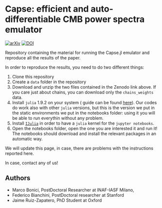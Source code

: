 # Capse: efficient and auto-differentiable CMB power spectra emulator

[![arXiv](https://img.shields.io/badge/arXiv-2307.14339-b31b1b.svg)](https://arxiv.org/abs/2307.14339)
[![DOI](https://zenodo.org/badge/DOI/10.5281/zenodo.8187935.svg)](https://doi.org/10.5281/zenodo.8187935)

Repository containing the material for running the Capse.jl emulator and reproduce all the results of the paper.

In order to reproduce the results, you need to do two different things:

1. Clone this repository
2. Create a `data` folder in the repository
3. Download and unzip the two files contained in the Zenodo link above. If you care just about chains, you can download only the `chains_weights` data.
4. Install `julia` 1.9.2 on your system ( guide can be found [here](https://github.com/JuliaLang/juliaup)). Our codes do work also with other `julia` versions, but this is the version we put in the static environments we put in the notebooks folder: using it you will be able to run everythin without any problem.
5. Install [`IJulia`](https://github.com/JuliaLang/IJulia.jl) in order to have a `julia` kernel for the `jupyter notebooks`.
6. Open the notebooks folder, open the one you are interested it and run it! The notebooks should download and install the relevant packages in an automatic way.

We will update this page, in case, there are problems with the instructions reported here.

In case, contact any of us!

## Authors

- Marco Bonici, PostDoctoral Researcher at INAF-IASF Milano,
- Federico Bianchini, PostDoctoral researcher at Stanford
- Jaime Ruiz-Zapatero, PhD Student at Oxford
